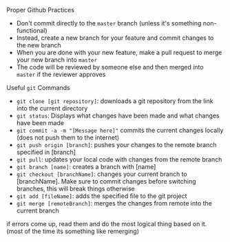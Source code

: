 Proper Github Practices 
- Don't commit directly to the `master` branch (unless it's something non-functional) 
- Instead, create a new branch for your feature and commit changes to the new branch
- When you are done with your new feature, make a pull request to merge your new branch into `master`
- The code will be reviewed by someone else and then merged into `master` if the reviewer approves

Useful `git` Commands
- `git clone [git repository]`: downloads a git repository from the link into the current directory
- `git status`: Displays what changes have been made and what changes have been made
- `git commit -a -m "[Message here]"` commits the current changes locally (does not push them to the internet)
- `git push origin [branch]`: pushes your changes to the remote branch specified in [branch]
- `git pull`: updates your local code with changes from the remote branch
- `git branch [name]`: creates a branch with [name]
- `git checkout [branchName]`: changes your current branch to [branchName]. Make sure to commit changes before switching branches, this will break things otherwise
- `git add [fileName]`: adds the specified file to the git project
- `git merge [remoteBranch]`:  merges the changes from remote into the current branch

if errors come up, read them and do the most logical thing based on it. (most of the time its something like remerging)
